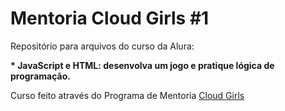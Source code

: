 <h1>Mentoria Cloud Girls #1</h1>

<p>Repositório para arquivos do curso da Alura:</p>
<strong>* JavaScript e HTML: desenvolva um jogo e pratique lógica de programação.</strong>


<p>Curso feito através do Programa de Mentoria <a href="https://www.cloudgirls.com.br/" target="_blank">Cloud Girls</p>